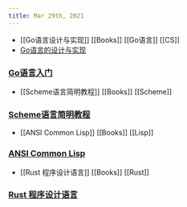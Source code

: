 ```yaml
---
title: Mar 29th, 2021
---
```


- [[Go语言设计与实现]] [[Books]]  [[Go语言]] [[CS]]
- [Go语言的设计与实现](https://draveness.me/golang/)
### [Go语言入门](https://github.com/unknwon/the-way-to-go_ZH_CN/blob/master/eBook/directory.md)
- [[Scheme语言简明教程]] [[Books]] [[Scheme]]
### [Scheme语言简明教程](https://songjinghe.github.io/TYS-zh-translation/)
- [[ANSI Common Lisp]] [[Books]] [[Lisp]]
### [ANSI Common Lisp](https://acl.readthedocs.io/en/latest/index.html)
- [[Rust 程序设计语言]] [[Books]] [[Rust]]
### [Rust 程序设计语言](https://kaisery.github.io/trpl-zh-cn/)